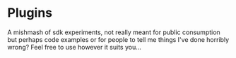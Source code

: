 # Plugins

A mishmash of sdk experiments, not really meant for public consumption but perhaps code examples or for people to tell me things I've done horribly wrong?  Feel free to use however it suits you...

